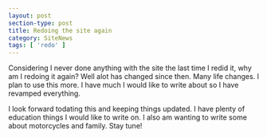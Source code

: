 ```yaml
---
layout: post
section-type: post
title: Redoing the site again
category: SiteNews
tags: [ 'redo' ]
---
```


Considering I never done anything with the site the last time I redid it, why am I redoing it again?  Well alot has changed since then.  Many life changes.  I plan to use this more.  I have much I would like to write about so I have revamped everything.

I look forward todating this and keeping things updated.  I have plenty of education things I would like to write on.  I also am wanting to write some about motorcycles and family.  Stay tune!